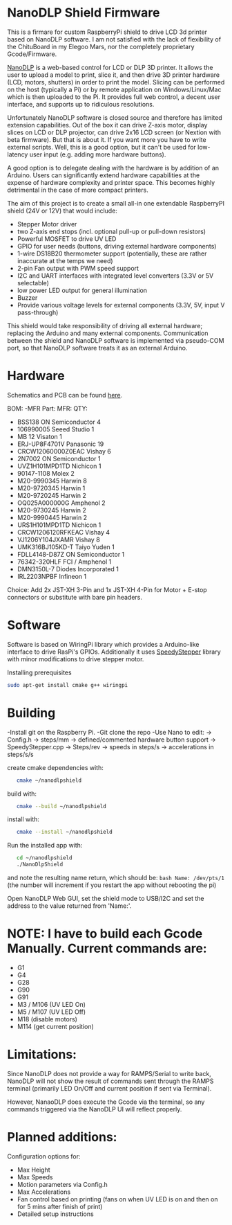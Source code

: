 # NanoDLP Shield Firmware

This is a firmare for custom RaspberryPi shield to drive LCD 3d printer based on NanoDLP software.  I am not satisfied with the lack of flexibility of the ChituBoard in my Elegoo Mars, nor the completely proprietary Gcode/Firmware.

[NanoDLP](https://www.nanodlp.com/) is a web-based control for LCD or DLP 3D printer. It allows the user to upload
a model to print, slice it, and then drive 3D printer hardware (LCD, motors, shutters) in order to print the model.  Slicing can be performed on the host (typically a Pi) or by remote application on Windows/Linux/Mac which is then uploaded to the Pi. It provides full web control, a decent user interface, and supports up to ridiculous resolutions.

Unfortunately NanoDLP software is closed source and therefore has limited extension capabilities. Out of the box
it can drive Z-axis motor, display slices on LCD or DLP projector, can drive 2x16 LCD screen (or Nextion with beta firmware). But that is about it. If
you want more you have to write external scripts. Well, this is a good option, but it can't be used for low-latency
user input (e.g. adding more hardware buttons).

A good option is to delegate dealing with the hardware is by addition of an Arduino. Users can significantly extend hardware capabilities at the expense of hardware complexity and printer space.  This becomes highly detrimental in the case of more compact printers.

The aim of this project is to create a small all-in one extendable RaspberryPI shield (24V or 12V) that would include:
- Stepper Motor driver
- two Z-axis end stops (incl. optional pull-up or pull-down resistors)
- Powerful MOSFET to drive UV LED
- GPIO for user needs (buttons, driving external hardware components)
- 1-wire DS18B20 thermometer support (potentially, these are rather inaccurate at the temps we need)
- 2-pin Fan output with PWM speed support
- I2C and UART interfaces with integrated level converters (3.3V or 5V selectable)
- low power LED output for general illumination
- Buzzer
- Provide various voltage levels for external components (3.3V, 5V, input V pass-through)

This shield would take responsibility of driving all external hardware; replacing the Arduino and many external components.
Communication between the shield and NanoDLP software is implemented via pseudo-COM port, so that NanoDLP software treats it as an external Arduino.

# Hardware

Schematics and PCB can be found [here](https://easyeda.com/editor#id=1c84f9033af4487bb82d24a9e845125c|2ef221c521474696ba044a7bebf7602c).

BOM:
-MFR Part:            MFR:               QTY:
- BSS138	            ON Semiconductor	  4
- 106990005           Seeed Studio	      1
- MB 12	              Visaton	            1
- ERJ-UP8F4701V	      Panasonic	          19
- CRCW12060000Z0EAC  	Vishay	            6
- 2N7002	            ON Semiconductor	  1
- UVZ1H101MPD1TD	    Nichicon	          1
- 90147-1108	        Molex	              2
- M20-9990345	        Harwin	            8
- M20-9720345	        Harwin	            1
- M20-9720245	        Harwin	            2
- OQ025A000000G	      Amphenol	          2
- M20-9730245	        Harwin	            2
- M20-9990445	        Harwin	            2
- URS1H101MPD1TD	    Nichicon	          1
- CRCW1206120RFKEAC	  Vishay	            4
- VJ1206Y104JXAMR	    Vishay	            8
- UMK316BJ105KD-T	    Taiyo Yuden	        1
- FDLL4148-D87Z	      ON Semiconductor	  1
- 76342-320HLF	      FCI / Amphenol	    1
- DMN3150L-7	        Diodes Incorporated	1
- IRL2203NPBF	        Infineon	          1

Choice: Add 2x JST-XH 3-Pin and 1x JST-XH 4-Pin for Motor + E-stop connectors or substitute with bare pin headers.

# Software

Software is based on WiringPi library which provides a Arduino-like interface to drive RasPi's GPIOs. Additionally it uses
[SpeedyStepper](https://github.com/Stan-Reifel/SpeedyStepper) library with minor modifications to drive stepper motor.

Installing prerequisites
```bash
sudo apt-get install cmake g++ wiringpi
```

# Building
-Install git on the Raspberry Pi.
-Git clone the repo
-Use Nano to edit:
    -> Config.h
        -> steps/mm
        -> defined/commented hardware button support
    -> SpeedyStepper.cpp
        -> Steps/rev
        -> speeds in steps/s
        -> accelerations in steps/s/s

 create cmake dependencies with:
 ```bash
    cmake ~/nanodlpshield
 ```   
 build with:
 ```bash
    cmake --build ~/nanodlpshield
 ```  
 install with:
 ```bash
    cmake --install ~/nanodlpshield
 ```    
 Run the installed app with:
 ```bash
    cd ~/nanodlpshield
    ./NanoDlpShield
 ```
 and note the resulting name return, which should be:
     ```bash
     Name: /dev/pts/1
     ```
    (the number will increment if you restart the app without rebooting the pi)

 Open NanoDLP Web GUI, set the shield mode to USB/I2C and set the address to the value returned from 'Name:'.

# NOTE: I have to build each Gcode Manually. Current commands are:

 - G1
 - G4
 - G28
 - G90
 - G91
 - M3 / M106 (UV LED On)
 - M5 / M107 (UV LED Off)
 - M18 (disable motors)
 - M114 (get current position)


# Limitations:

 Since NanoDLP does not provide a way for RAMPS/Serial to write back, NanoDLP will not show the result of commands sent through the RAMPS terminal (primarily LED On/Off and current position if sent via Terminal).

 However, NanaoDLP does execute the Gcode via the terminal, so any commands triggered via the NanoDLP UI will reflect properly.

# Planned additions:

 Configuration options for:
  - Max Height
  - Max Speeds
  - Motion parameters via Config.h
  - Max Accelerations
  - Fan control based on printing (fans on when UV LED is on and then on for 5 mins after finish of print)
  - Detailed setup instructions
